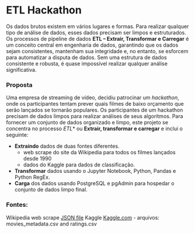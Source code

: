 # ETL Hackathon

Os dados brutos existem em vários lugares e formas. Para realizar qualquer tipo de análise de dados, esses dados precisam ser limpos e estruturados.  Os processos de pipeline de dados **ETL – Extrair, Transformar e Carregar** é um conceito central em engenharia de dados, garantindo que os dados sejam consistentes, mantenham sua integridade e, no entanto, se esforcem para automatizar a disputa de dados. Sem uma estrutura de dados consistente e robusta, é quase impossível realizar qualquer análise significativa.



### Proposta
Uma empresa de streaming de vídeo, decidiu patrocinar um *hackathon*, onde os participantes tentam prever quais filmes de baixo orçamento que serão lançados se tornarão populares. Os participantes de um hackathon precisam de dados limpos para realizar análises de seus algoritmos. Para fornecer um conjunto de dados organizado e limpo, este projeto se concentra no processo *ETL** ou **Extrair, transformar e carregar** e inclui o seguinte:

-	**Extraindo** dados de duas fontes diferentes.
    - web scrape do site da Wikipedia para todos os filmes lançados desde 1990
    - dados do Kaggle para dados de classificação.
-	**Transformar** dados usando o Jupyter Notebook, Python, Pandas e Python RegEx.
-	**Carga** dos dados usando PostgreSQL e pgAdmin para hospedar o conjunto de dados limpo final.



### Fontes: 

Wikipedia web scrape [JSON file](Resources/wikipedia-movies.json)
Kaggle [Kaggle.com](https://www.kaggle.com/rounakbanik/the-movies-dataset) - arquivos: movies_metadata.csv and ratings.csv

